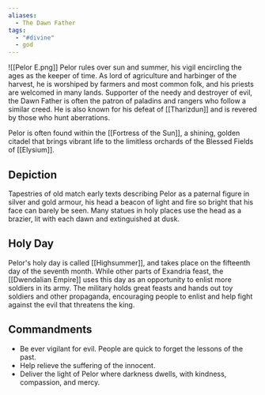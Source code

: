 ```yaml
---
aliases:
  - The Dawn Father
tags:
  - "#divine"
  - god
---
```

![[Pelor E.png]]
Pelor rules over sun and summer, his vigil encircling the ages as the keeper of time. As lord of agriculture and harbinger of the harvest, he is worshiped by farmers and most common folk, and his priests are welcomed in many lands. Supporter of the needy and destroyer of evil, the Dawn Father is often the patron of paladins and rangers who follow a similar creed. He is also known for his defeat of [[Tharizdun]] and is revered by those who hunt aberrations.

Pelor is often found within the [[Fortress of the Sun]], a shining, golden citadel that brings vibrant life to the limitless orchards of the Blessed Fields of [[Elysium]].
## Depiction
Tapestries of old match early texts describing Pelor as a paternal figure in silver and gold armour, his head a beacon of light and fire so bright that his face can barely be seen. Many statues in holy places use the head as a brazier, lit with each dawn and extinguished at dusk.
## Holy Day
Pelor's holy day is called [[Highsummer]], and takes place on the fifteenth day of the seventh month. While other parts of Exandria feast, the [[Dwendalian Empire]] uses this day as an opportunity to enlist more soldiers in its army. The military holds great feasts and hands out toy soldiers and other propaganda, encouraging people to enlist and help fight against the evil that threatens the king.
## Commandments
- Be ever vigilant for evil. People are quick to forget the lessons of the past.
- Help relieve the suffering of the innocent.
- Deliver the light of Pelor where darkness dwells, with kindness, compassion, and mercy.
